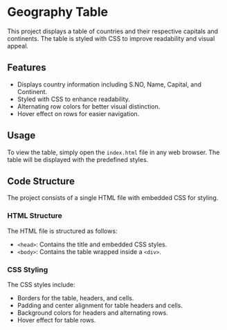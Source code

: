 # Geography Table

This project displays a table of countries and their respective capitals and continents. The table is styled with CSS to improve readability and visual appeal.

## Features

- Displays country information including S.NO, Name, Capital, and Continent.
- Styled with CSS to enhance readability.
- Alternating row colors for better visual distinction.
- Hover effect on rows for easier navigation.

## Usage

To view the table, simply open the `index.html` file in any web browser. The table will be displayed with the predefined styles.

## Code Structure

The project consists of a single HTML file with embedded CSS for styling.

### HTML Structure

The HTML file is structured as follows:

- `<head>`: Contains the title and embedded CSS styles.
- `<body>`: Contains the table wrapped inside a `<div>`.

### CSS Styling

The CSS styles include:

- Borders for the table, headers, and cells.
- Padding and center alignment for table headers and cells.
- Background colors for headers and alternating rows.
- Hover effect for table rows.

